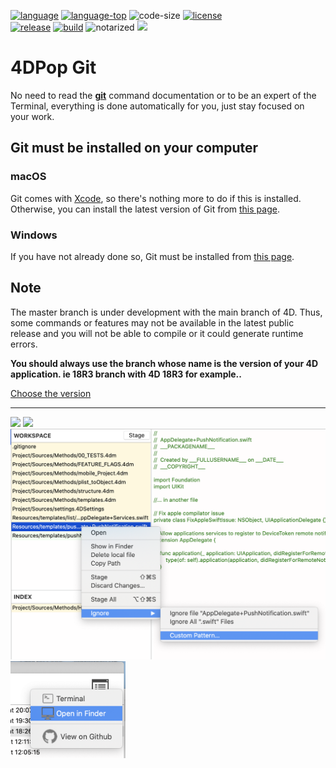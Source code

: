 [code-shield]: https://img.shields.io/static/v1?label=language&message=4d&color=blue
[code-url]: https://developer.4d.com/
[license-url]: LICENSE
[notarized]: https://img.shields.io/badge/notarized-blue

[code-top]: https://img.shields.io/github/languages/top/vdelachaux/4DPop-Git.svg
[code-size]: https://img.shields.io/github/languages/code-size/vdelachaux/4DPop-Git.svg
[release-shield]: https://img.shields.io/github/v/release/vdelachaux/4DPop-Git?include_prereleases
[release-url]: https://github.com/vdelachaux/4DPop-Git/releases/latest
[license-shield]: https://img.shields.io/github/license/vdelachaux/4DPop-Git
[build-shield]: https://github.com/vdelachaux/4DPop-Git/actions/workflows/build.yml/badge.svg
[build-url]: https://github.com/vdelachaux/4DPop-Git/actions/workflows/build.yml

[![language][code-shield]][code-url]
[![language-top][code-top]][code-url]
![code-size][code-size]
[![license][license-shield]][license-url]<br>
[![release][release-shield]][release-url]
[![build][build-shield]][license-url]
![notarized][notarized]
<img src="https://img.shields.io/github/downloads/vdelachaux/4DPop-Git/total"/>

# 4DPop Git

No need to read the <a href="https://git-scm.com/docs/git">**git**</a> command documentation or to be an expert of the Terminal, everything is done automatically for you, just stay focused on your work.

## Git must be installed on your computer

### macOS

Git comes with [Xcode](https://developer.apple.com/xcode/), so there's nothing more to do if this is installed. Otherwise, you can install the latest version of Git from [this page](https://git-scm.com/download/mac).

### Windows
If you have not already done so, Git must be installed from [this page](https://git-scm.com/download/win).


## Note

The master branch is under development with the main branch of 4D. Thus, some commands or features may not be available in the latest public release and you will not be able to compile or it could generate runtime errors.

**You should always use the branch whose name is the version of your 4D application. ie 18R3 branch with 4D 18R3 for example..**

[Choose the version](https://github.com/vdelachaux/4DPop-Git/branches)

---------- 

<img src="./Documentation/main.png">

<img src="./Documentation/commits.png">

<img src="./Documentation/fileMenu.png" width="518">

<img src="./Documentation/openMenu.png" width="184">
